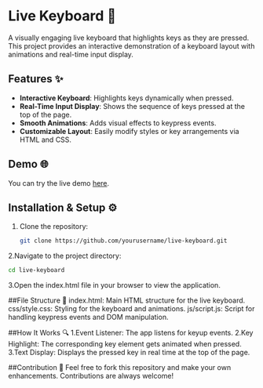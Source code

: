 # Live Keyboard 🎹

A visually engaging live keyboard that highlights keys as they are pressed. This project provides an interactive demonstration of a keyboard layout with animations and real-time input display.

## Features ✨

- **Interactive Keyboard**: Highlights keys dynamically when pressed.
- **Real-Time Input Display**: Shows the sequence of keys pressed at the top of the page.
- **Smooth Animations**: Adds visual effects to keypress events.
- **Customizable Layout**: Easily modify styles or key arrangements via HTML and CSS.

## Demo 🌐

You can try the live demo [here](https://your-live-demo-link.com).

## Installation & Setup ⚙️

1. Clone the repository:
   ```bash
   git clone https://github.com/yourusername/live-keyboard.git
   ```
2.Navigate to the project directory:
   ```bash
   cd live-keyboard
   ```
3.Open the index.html file in your browser to view the application.

##File Structure 📂
index.html: Main HTML structure for the live keyboard.
css/style.css: Styling for the keyboard and animations.
js/script.js: Script for handling keypress events and DOM manipulation.

##How It Works 🔍
1.Event Listener: The app listens for keyup events.
2.Key Highlight: The corresponding key element gets animated when pressed.
3.Text Display: Displays the pressed key in real time at the top of the page.

##Contribution 🤝
Feel free to fork this repository and make your own enhancements. Contributions are always welcome!
